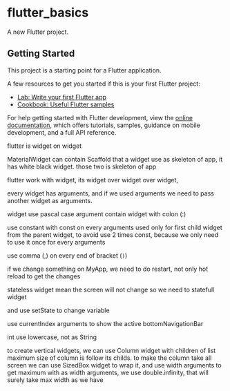 # flutter_basics

A new Flutter project.

## Getting Started

This project is a starting point for a Flutter application.

A few resources to get you started if this is your first Flutter project:

- [Lab: Write your first Flutter app](https://docs.flutter.dev/get-started/codelab)
- [Cookbook: Useful Flutter samples](https://docs.flutter.dev/cookbook)

For help getting started with Flutter development, view the
[online documentation](https://docs.flutter.dev/), which offers tutorials,
samples, guidance on mobile development, and a full API reference.

flutter is widget on widget

MaterialWidget can contain Scaffold that a widget use as skeleton of app, it has white black widget.
those two is skeleton of app


flutter work with widget, its widget over widget over widget,

every widget has arguments, and if we used arguments we need to pass another widget as arguments.

widget use pascal case
argument contain widget with colon (:)

use constant with const on every arguments
used only for first child widget from the parent widget, to avoid use 2 times const, because we only need to use it once for every arguments

use comma (,) on every end of bracket (`)`)

if we change something on MyApp, we need to do restart, not only hot reload to get the changes

stateless widget mean the screen will not change
so we need to statefull widget

and use setState to change variable

use currentIndex arguments to show the active bottomNavigationBar

int use lowercase, not as String

to create vertical widgets, we can use Column widget with children of list
maximum size of column is follow its childs. to make the column take all screen we can use SizedBox widget to wrap it, and use width arguments
to get maximum with as width arguments, we use double.infinity, that will surely take max width as we have